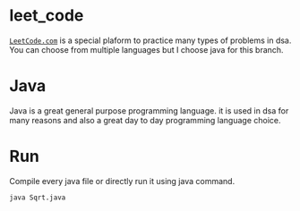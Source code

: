 # leet_code

[`LeetCode.com`](https://leetcode.com/problemset/) is a special plaform to practice many types of problems in dsa. You can choose from multiple languages but I choose java for this branch.


# Java 
Java is a great general purpose programming language. it is used in dsa for many reasons and also a great day to day programming language choice.

# Run
Compile every java file or directly run it using java command.

```bash
java Sqrt.java
```

